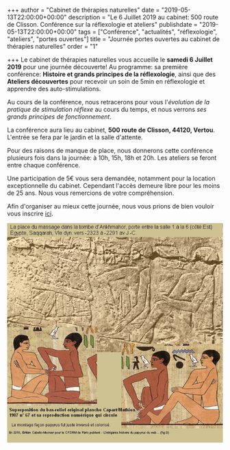 +++
author = "Cabinet de thérapies naturelles"
date = "2019-05-13T22:00:00+00:00"
description = "Le 6 Juillet 2019 au cabinet: 500 route de Clisson. Conférence sur la réflexologie et ateliers"
publishdate = "2019-05-13T22:00:00+00:00"
tags = ["Conférence", "actualités", "réflexologie", "ateliers", "portes ouvertes"]
title = "Journée portes ouvertes au cabinet de thérapies naturelles"
order = "1"

+++
Le cabinet de thérapies naturelles vous accueille le **samedi 6 Juillet 2019** pour une journée découverte! Au programme: sa première conférence: **Histoire et grands principes de la réflexologie**, ainsi que des **Ateliers découvertes** pour recevoir un soin de 5min en réflexologie et apprendre des auto-stimulations.

Au cours de la conférence, nous retracerons pour vous l'_évolution de la pratique de stimulation réflexe_ au cours du temps, et nous verrons _ses grands principes de fonctionnement_.

La conférence aura lieu au cabinet, **500 route de Clisson, 44120, Vertou**. L'entrée se fera par le jardin et la salle d'attente.

Pour des raisons de manque de place, nous donnerons cette conférence plusieurs fois dans la journée: à 10h, 15h, 18h et 20h. Les ateliers se feront entre chaque conférence.

Une participation de 5€ vous sera demandée, notamment pour la location exceptionnelle du cabinet. Cependant l'accès demeure libre pour les moins de 25 ans. Nous vous remercions de votre compréhension.

Afin d'organiser au mieux cette journée, nous vous prions de bien vouloir vous inscrire [ici](https://docs.google.com/forms/d/e/1FAIpQLSdvejOSFSIJom5e2hxWPSgHwE_B7Xu6EjEenPVbuxJqRwCcyg/viewform?usp=sf_link).

![](/L-intrigante-histoire-du-papyrus-du-web-Ankhmahor-Superposition-bas-relief-papyrus.jpg)
